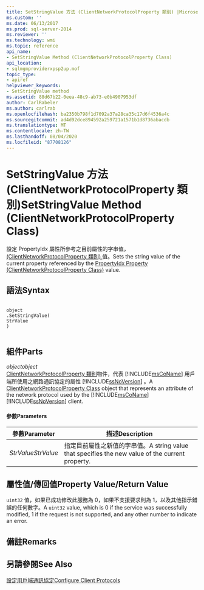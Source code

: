 ```yaml
---
title: SetStringValue 方法 (ClientNetworkProtocolProperty 類別) |Microsoft Docs
ms.custom: ''
ms.date: 06/13/2017
ms.prod: sql-server-2014
ms.reviewer: ''
ms.technology: wmi
ms.topic: reference
api_name:
- SetStringValue Method (ClientNetworkProtocolProperty Class)
api_location:
- sqlmgmproviderxpsp2up.mof
topic_type:
- apiref
helpviewer_keywords:
- SetStringValue method
ms.assetid: 88d67b22-0eea-48c9-ab73-e0b4907953df
author: CarlRabeler
ms.author: carlrab
ms.openlocfilehash: ba2350b798f1d7092a37a28ca35c17d6f4536a4c
ms.sourcegitcommit: ad4d92dce894592a259721a1571b1d8736abacdb
ms.translationtype: MT
ms.contentlocale: zh-TW
ms.lasthandoff: 08/04/2020
ms.locfileid: "87708126"
---
```

# <a name="setstringvalue-method-clientnetworkprotocolproperty-class"></a><span data-ttu-id="a7428-102">SetStringValue 方法 (ClientNetworkProtocolProperty 類別)</span><span class="sxs-lookup"><span data-stu-id="a7428-102">SetStringValue Method (ClientNetworkProtocolProperty Class)</span></span>
  <span data-ttu-id="a7428-103">設定 PropertyIdx 屬性所參考之目前屬性的字串值， [ (ClientNetworkProtocolProperty 類別) ](clientnetworkprotocolproperty-class.md)值。</span><span class="sxs-lookup"><span data-stu-id="a7428-103">Sets the string value of the current property referenced by the [PropertyIdx Property (ClientNetworkProtocolProperty Class)](clientnetworkprotocolproperty-class.md) value.</span></span>  
  
## <a name="syntax"></a><span data-ttu-id="a7428-104">語法</span><span class="sxs-lookup"><span data-stu-id="a7428-104">Syntax</span></span>  
  
```  
  
object  
.SetStringValue(  
StrValue  
)  
  
```  
  
## <a name="parts"></a><span data-ttu-id="a7428-105">組件</span><span class="sxs-lookup"><span data-stu-id="a7428-105">Parts</span></span>  
 <span data-ttu-id="a7428-106">*object*</span><span class="sxs-lookup"><span data-stu-id="a7428-106">*object*</span></span>  
 <span data-ttu-id="a7428-107">[ClientNetworkProtocolProperty 類別](clientnetworkprotocolproperty-class.md)物件，代表 [!INCLUDE[msCoName](../../../includes/msconame-md.md)] 用戶端所使用之網路通訊協定的屬性 [!INCLUDE[ssNoVersion](../../../includes/ssnoversion-md.md)] 。</span><span class="sxs-lookup"><span data-stu-id="a7428-107">A [ClientNetworkProtocolProperty Class](clientnetworkprotocolproperty-class.md) object that represents an attribute of the network protocol used by the [!INCLUDE[msCoName](../../../includes/msconame-md.md)] [!INCLUDE[ssNoVersion](../../../includes/ssnoversion-md.md)] client.</span></span>  
  
#### <a name="parameters"></a><span data-ttu-id="a7428-108">參數</span><span class="sxs-lookup"><span data-stu-id="a7428-108">Parameters</span></span>  
  
|<span data-ttu-id="a7428-109">參數</span><span class="sxs-lookup"><span data-stu-id="a7428-109">Parameter</span></span>|<span data-ttu-id="a7428-110">描述</span><span class="sxs-lookup"><span data-stu-id="a7428-110">Description</span></span>|  
|---------------|-----------------|  
|<span data-ttu-id="a7428-111">*StrValue*</span><span class="sxs-lookup"><span data-stu-id="a7428-111">*StrValue*</span></span>|<span data-ttu-id="a7428-112">指定目前屬性之新值的字串值。</span><span class="sxs-lookup"><span data-stu-id="a7428-112">A string value that specifies the new value of the current property.</span></span>|  
  
## <a name="property-valuereturn-value"></a><span data-ttu-id="a7428-113">屬性值/傳回值</span><span class="sxs-lookup"><span data-stu-id="a7428-113">Property Value/Return Value</span></span>  
 <span data-ttu-id="a7428-114">`uint32` 值，如果已成功修改此服務為 0，如果不支援要求則為 1，以及其他指示錯誤的任何數字。</span><span class="sxs-lookup"><span data-stu-id="a7428-114">A `uint32` value, which is 0 if the service was successfully modified, 1 if the request is not supported, and any other number to indicate an error.</span></span>  
  
## <a name="remarks"></a><span data-ttu-id="a7428-115">備註</span><span class="sxs-lookup"><span data-stu-id="a7428-115">Remarks</span></span>  
  
## <a name="see-also"></a><span data-ttu-id="a7428-116">另請參閱</span><span class="sxs-lookup"><span data-stu-id="a7428-116">See Also</span></span>  
 [<span data-ttu-id="a7428-117">設定用戶端通訊協定</span><span class="sxs-lookup"><span data-stu-id="a7428-117">Configure Client Protocols</span></span>](../../../database-engine/configure-windows/configure-client-protocols.md)  
  
  
